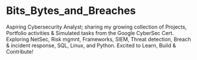 # Bits_Bytes_and_Breaches
Aspiring Cybersecurity Analyst; sharing my growing collection of Projects, Portfolio activities &amp; Simulated tasks from the Google CyberSec Cert. Exploring NetSec, Risk mgmnt, Frameworks, SIEM, Threat detection, Breach &amp; incident response, SQL, Linux, and Python. Excited to Learn, Build &amp; Contribute!
